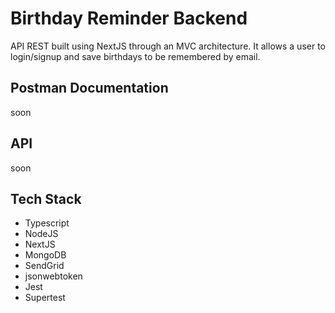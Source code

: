 # Birthday Reminder Backend

API REST built using NextJS through an MVC architecture. It allows a user to
login/signup and save birthdays to be remembered by email.

## Postman Documentation

soon

## API

soon

## Tech Stack

-   Typescript
-   NodeJS
-   NextJS
-   MongoDB
-   SendGrid
-   jsonwebtoken
-   Jest
-   Supertest
